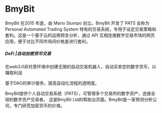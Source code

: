 # BmyBit

BmyBit 在2015 年底，由 Mario Stumpo 创立。BmyBit 开发了 PATS 全称为 Personal Automated Trading System 特有的交易系统，专用于设定交易策略和套利。这是一个基于云的运用预言分析，通过 API 互相连接数字交易市场的网页应用，便于对比不同市场间价格差进行套利。

##### ‎DeFi |自动加密货币交易‎

‎在web3.0非托管环境中创建无限的自动交易机器人，自动买卖您的数字货币，以赚取利润‎

基于DAO的审计服务，提高自动化流程的透明度。

‎BmyBit提供个人自动交易系统（PATS），可管理多个交易所的数字资产，连接全球的数字资产交易者‎。
‎这是BmyBit Ltd的帮助台页面。‎‎BmyBit是一家预测分析公司，专门研究加密货币的价值。‎
